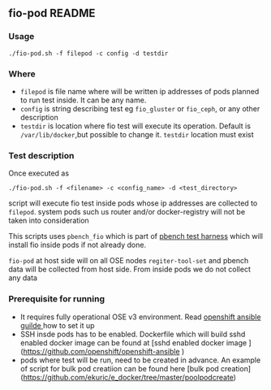 ## fio-pod README 
### Usage
`./fio-pod.sh -f filepod -c config -d testdir`

### Where 

- `filepod` is file name where will be written ip addresses of pods planned to run test inside. It can be any name.
- `config` is string describing test eg `fio_gluster` or `fio_ceph`, or any other description 
- `testdir` is location where fio test will execute its operation. Default is `/var/lib/docker`,but possible to change it. `testdir` location must exist 

### Test description 

Once executed as 

`./fio-pod.sh -f <filename> -c <config_name> -d <test_directory>` 

script will execute fio test inside pods whose ip addresses are collected to `filepod`. system pods such us router and/or docker-registry will 
not be taken into consideration 

This scripts uses `pbench_fio` which is part of [pbench test harness](https://github.com/distributed-system-analysis/pbench) which will install fio 
inside pods if not already done.

`fio-pod` at host side will on all OSE nodes `regiter-tool-set` and pbench data will be collected from host side. From inside pods
we do not collect any data 

### Prerequisite for running 
 
 - It requires fully operational OSE v3 environment. Read [openshift ansible guilde ](https://github.com/openshift/openshift-ansible) how to set it up
 - SSH insde pods has to be enabled. Dockerfile which will build sshd enabled docker image can be found at [sshd enabled docker image ] (https://github.com/openshift/openshift-ansible )
 - pods where test will be run, need to be created in advance. An example of script for bulk pod creatiion can be found here [bulk pod creation] (https://github.com/ekuric/e_docker/tree/master/poolpodcreate)
